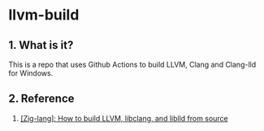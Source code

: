 # llvm-build

## 1. What is it?

This is a repo that uses Github Actions to build LLVM, Clang and Clang-lld for Windows.

## 2. Reference

1. [\[Zig-lang\]: How to build LLVM, libclang, and liblld from source](https://github.com/ziglang/zig/wiki/How-to-build-LLVM,-libclang,-and-liblld-from-source#windows)
